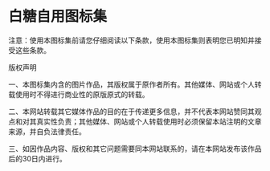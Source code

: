 # 白糖自用图标集

注意：使用本图标集前请您仔细阅读以下条款，使用本图标集则表明您已明知并接受这些条款。

版权声明

一、本图标集内含的图片作品，其版权属于原作者所有。其他媒体、网站或个人转载使用时不得进行商业性的原版原式的转载。

二、本网站转载其它媒体作品的目的在于传递更多信息，并不代表本网站赞同其观点和对其真实性负责；其他媒体、网站或个人转载使用时必须保留本站注明的文章来源，并自负法律责任。

三、如因作品内容、版权和其它问题需要同本网站联系的，请在本网站发布该作品后的30日内进行。